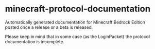 # minecraft-protocol-documentation
Automatically generated documentation for Minecraft Bedrock Edition posted once a release or a beta is released.

Please keep in mind that in some case (as the LoginPacket) the protocol documentation is incomplete.
